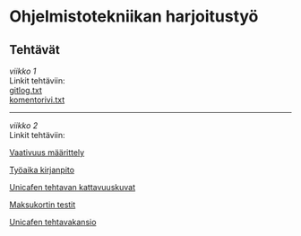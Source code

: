 # Ohjelmistotekniikan harjoitustyö  


**Tehtävät**  
-------------
*viikko 1*  
Linkit tehtäviin:  
[gitlog.txt](https://github.com/MatiasSinisalo/ot-harjoitustyo/blob/master/laskarit/viikko1/gitlog.txt)  
[komentorivi.txt](https://github.com/MatiasSinisalo/ot-harjoitustyo/blob/master/laskarit/viikko1/komentorivi.txt)  

-------------
*viikko 2*  
Linkit tehtäviin:  

[Vaativuus määrittely](https://github.com/MatiasSinisalo/ot-harjoitustyo/blob/master/laskarit/dokumentaatio/vaativuusmaarittely.md)  


[Työaika kirjanpito](https://github.com/MatiasSinisalo/ot-harjoitustyo/blob/master/laskarit/dokumentaatio/tyoaikakirjanpito.md)  

[Unicafen tehtavan kattavuuskuvat](https://github.com/MatiasSinisalo/ot-harjoitustyo/tree/master/laskarit/viikko2/unicafe%20tehtavan%20koodikattavuuskuvat)  

[Maksukortin testit](https://github.com/MatiasSinisalo/ot-harjoitustyo/tree/master/laskarit/viikko2/maksukortti)  

[Unicafen tehtavakansio](https://github.com/MatiasSinisalo/ot-harjoitustyo/tree/master/laskarit/viikko2/unicafe/unicafe)  


